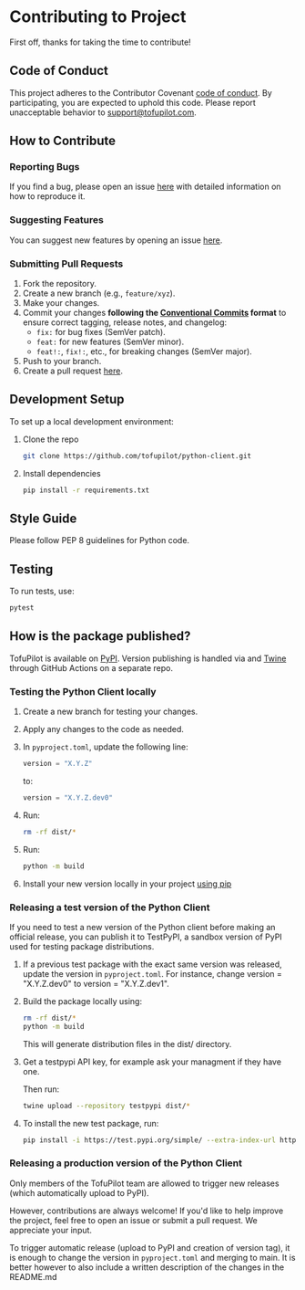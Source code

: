 # Contributing to Project

First off, thanks for taking the time to contribute!

## Code of Conduct

This project adheres to the Contributor Covenant [code of conduct](CODE_OF_CONDUCT.md). By participating, you are expected to uphold this code. Please report unacceptable behavior to support@tofupilot.com.

## How to Contribute

### Reporting Bugs

If you find a bug, please open an issue [here](https://github.com/tofupilot/python-client/issues) with detailed information on how to reproduce it.

### Suggesting Features

You can suggest new features by opening an issue [here](https://github.com/tofupilot/python-client/issues).

### Submitting Pull Requests

1. Fork the repository.
2. Create a new branch (e.g., `feature/xyz`).
3. Make your changes.
4. Commit your changes **following the [Conventional Commits](https://www.conventionalcommits.org/en/v1.0.0/) format** to ensure correct tagging, release notes, and changelog:
   - `fix:` for bug fixes (SemVer patch).
   - `feat:` for new features (SemVer minor).
   - `feat!:`, `fix!:`, etc., for breaking changes (SemVer major).
5. Push to your branch.
6. Create a pull request [here](https://github.com/tofupilot/python-client/pulls).

## Development Setup

To set up a local development environment:

1. Clone the repo
   ```bash
   git clone https://github.com/tofupilot/python-client.git
   ```
2. Install dependencies
   ```bash
   pip install -r requirements.txt
   ```

## Style Guide

Please follow PEP 8 guidelines for Python code.

## Testing

To run tests, use:

```bash
pytest
```

## How is the package published?

TofuPilot is available on [PyPI](https://pypi.org/project/tofupilot/). Version publishing is handled via and [Twine](https://twine.readthedocs.io/en/stable/) through GitHub Actions on a separate repo.

### Testing the Python Client locally

1. Create a new branch for testing your changes.  
2. Apply any changes to the code as needed.  
3. In `pyproject.toml`, update the following line:  
   ```python
   version = "X.Y.Z"
   ```  
   to:  
   ```python
   version = "X.Y.Z.dev0"
   ```

4. Run:  
   ```sh
   rm -rf dist/*
   ```

5. Run:  
   ```sh
   python -m build
   ```

6. Install your new version locally in your project [using pip](https://packaging.python.org/en/latest/tutorials/installing-packages/#installing-from-a-local-src-tree)

### Releasing a test version of the Python Client

If you need to test a new version of the Python client before making an official release, you can publish it to TestPyPI, a sandbox version of PyPI used for testing package distributions.

1. If a previous test package with the exact same version was released, update the version in `pyproject.toml`. For instance, change version = "X.Y.Z.dev0" to version = "X.Y.Z.dev1".
2. Build the package locally using:
   ```sh
   rm -rf dist/*
   python -m build
   ```
   This will generate distribution files in the dist/ directory.

3. Get a testpypi API key, for example ask your managment if they have one.

   Then run:
   ```sh
   twine upload --repository testpypi dist/*
   ```
 
4. To install the new test package, run:
   ```sh
   pip install -i https://test.pypi.org/simple/ --extra-index-url https://pypi.org/simple/ tofupilot==<exact-version>
   ```

### Releasing a production version of the Python Client

Only members of the TofuPilot team are allowed to trigger new releases (which automatically upload to PyPI).

However, contributions are always welcome! If you'd like to help improve the project, feel free to open an issue or submit a pull request. We appreciate your input.

To trigger automatic release (upload to PyPI and creation of version tag), it is enough to change the version in `pyproject.toml` and merging to main.
It is better however to also include a written description of the changes in the README.md